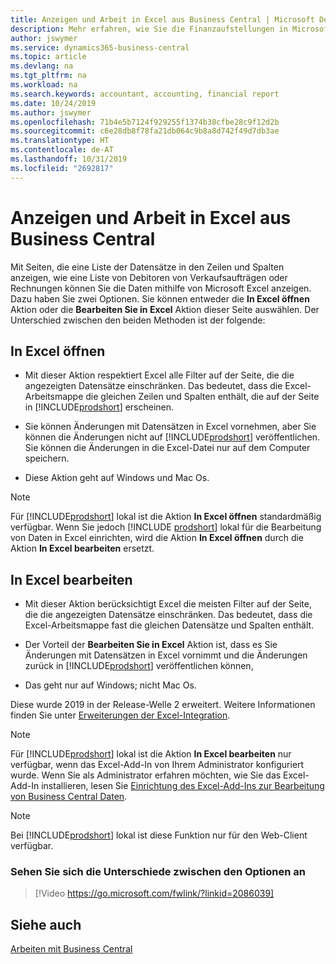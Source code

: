 ```yaml
---
title: Anzeigen und Arbeit in Excel aus Business Central | Microsoft Docs
description: Mehr erfahren, wie Sie die Finanzaufstellungen in Microsoft Excel von  Business Central für eine Analyse der Daten öffnen können.
author: jswymer
ms.service: dynamics365-business-central
ms.topic: article
ms.devlang: na
ms.tgt_pltfrm: na
ms.workload: na
ms.search.keywords: accountant, accounting, financial report
ms.date: 10/24/2019
ms.author: jswymer
ms.openlocfilehash: 71b4e5b7124f929255f1374b38cfbe28c9f12d2b
ms.sourcegitcommit: c6e28db8f78fa21db064c9b8a8d742f49d7db3ae
ms.translationtype: HT
ms.contentlocale: de-AT
ms.lasthandoff: 10/31/2019
ms.locfileid: "2692817"
---
```

# <a name="viewing-and-editing-in-excel-from-business-central"></a>Anzeigen und Arbeit in Excel aus Business Central

Mit Seiten, die eine Liste der Datensätze in den Zeilen und Spalten anzeigen, wie eine Liste von Debitoren von Verkaufsaufträgen oder Rechnungen können Sie die Daten mithilfe von Microsoft Excel anzeigen. Dazu haben Sie zwei Optionen. Sie können entweder die **In Excel öffnen** Aktion oder die **Bearbeiten Sie in Excel** Aktion dieser Seite auswählen. Der Unterschied zwischen den beiden Methoden ist der folgende:  

## <a name="open-in-excel"></a>In Excel öffnen

- Mit dieser Aktion respektiert Excel alle Filter auf der Seite, die die angezeigten Datensätze einschränken. Das bedeutet, dass die Excel-Arbeitsmappe die gleichen Zeilen und Spalten enthält, die auf der Seite in [!INCLUDE[prodshort](includes/prodshort.md)] erscheinen.

- Sie können Änderungen mit Datensätzen in Excel vornehmen, aber Sie können die Änderungen nicht auf  [!INCLUDE[prodshort](includes/prodshort.md)] veröffentlichen. Sie können die Änderungen in die Excel-Datei nur auf dem Computer speichern. 

- Diese Aktion geht auf Windows und Mac Os. 

> [!NOTE]
> Für [!INCLUDE[prodshort](includes/prodshort.md)] lokal ist die Aktion **In Excel öffnen** standardmäßig verfügbar. Wenn Sie jedoch [!INCLUDE [prodshort](includes/prodshort.md)] lokal für die Bearbeitung von Daten in Excel einrichten, wird die Aktion **In Excel öffnen** durch die Aktion **In Excel bearbeiten** ersetzt.

## <a name="edit-in-excel"></a>In Excel bearbeiten

- Mit dieser Aktion berücksichtigt Excel die meisten Filter auf der Seite, die die angezeigten Datensätze einschränken. Das bedeutet, dass die Excel-Arbeitsmappe fast die gleichen Datensätze und Spalten enthält.

- Der Vorteil der **Bearbeiten Sie in Excel** Aktion ist, dass es Sie Änderungen mit Datensätzen in Excel vornimmt und die Änderungen zurück in [!INCLUDE[prodshort](includes/prodshort.md)] veröffentlichen können,

- Das geht nur auf Windows; nicht Mac Os.

Diese wurde 2019 in der Release-Welle 2 erweitert. Weitere Informationen finden Sie unter [Erweiterungen der Excel-Integration](/dynamics365-release-plan/2019wave2/dynamics365-business-central/enhancements-excel-integration).

> [!NOTE]
> Für [!INCLUDE[prodshort](includes/prodshort.md)] lokal ist die Aktion **In Excel bearbeiten** nur verfügbar, wenn das Excel-Add-In von Ihrem Administrator konfiguriert wurde. Wenn Sie als Administrator erfahren möchten, wie Sie das Excel-Add-In installieren, lesen Sie [Einrichtung des Excel-Add-Ins zur Bearbeitung von Business Central Daten](/dynamics365/business-central/dev-itpro/administration/configuring-excel-addin).

> [!NOTE]
> Bei [!INCLUDE[prodshort](includes/prodshort.md)] lokal ist diese Funktion nur für den Web-Client verfügbar.

### <a name="see-the-differences-between-the-options"></a>Sehen Sie sich die Unterschiede zwischen den Optionen an 
> [!Video https://go.microsoft.com/fwlink/?linkid=2086039]

## <a name="see-also"></a>Siehe auch
[Arbeiten mit  Business Central](ui-work-product.md)  
